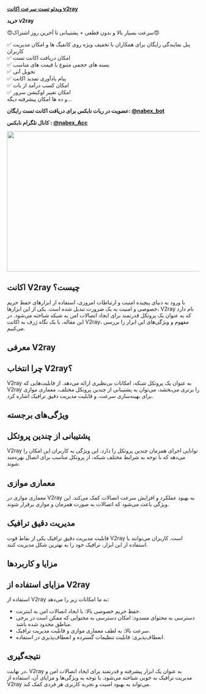 <p><a class="af wr" href="https://nabex.website/wp-content/uploads/2023/02/video_2023-10-30_11-17-03.mp4" rel="follow" target="_blank"><strong>ویدئو تست سرعت اکانت v2ray</strong></a></p>
<p><a class="af wr"https://nabex.shop/product/%D8%AE%D8%B1%DB%8C%D8%AF-%D8%A7%DA%A9%D8%A7%D9%86%D8%AA-v2ray-%D8%B3%D8%B1%D9%88%D8%B1-v2ray/" rel="follow" target="_blank"><strong>خرید v2ray</strong></a></p>

<p>😍سرعت بسیار بالا و بدون قطعی + پشتیبانی تا آخرین روز اشتراک😍</p>

<p>✅ پنل نمایندگی رایگان برای همکاران با تخفیف ویژه روی کانفیگ ها و امکان مدیریت کاربران<br />
✅ امکان دریافت اکانت تست<br />
✅ بسته های حجمی متنوع با قیمت های مناسب<br />
✅ تحویل آنی<br />
✅ پیام یادآوری تمدید اکانت<br />
✅ امکان کسب درآمد از بات<br />
✅ امکان تغییر لوکیشن سرور<br />
و ده ها امکان پیشرفته دیگه&hellip;</p>

<p><strong>عضویت در ربات نابکس برای دریافت اکانت تست رایگان: </strong><a class="af wr" href="https://t.me/nabex_bot" rel="noopener ugc nofollow" target="_blank"><strong>@nabex_bot</strong></a></p>

<p><strong>کانال تلگرام نابکس : </strong><a class="af wr" href="https://t.me/nabex_acc" rel="noopener ugc nofollow" target="_blank"><strong>@nabex_Acc</strong></a></p>

<p><img alt="" class="bg c ki xf" src="https://miro.medium.com/v2/resize:fit:700/1*LGJh8MY6I-MY7_HwW1nH4w.png" style="height:367px; width:700px" /></p>

<h2>اکانت V2ray چیست؟</h2>

<p>با ورود به دنیای پیچیده امنیت و ارتباطات امروزی، استفاده از ابزارهای حفظ حریم خصوصی و امنیت به یک ضرورت تبدیل شده است. یکی از این ابزارها، V2ray نام دارد که به عنوان یک پروتکل قدرتمند برای ایجاد اتصالات امن به شبکه شناخته می&zwnj;شود. در این مقاله، با یک نگاه ژرف به اکانت V2ray، مفهوم و ویژگی&zwnj;های این ابزار را بررسی می&zwnj;کنیم.</p>

<h2>معرفی V2ray</h2>

<h2>چرا انتخاب V2ray؟</h2>

<p>V2ray به عنوان یک پروتکل شبکه، امکانات بی&zwnj;نظیری ارائه می&zwnj;دهد. از قابلیت&zwnj;هایی که V2ray را برتری می&zwnj;بخشد، می&zwnj;توان به پشتیبانی از چندین پروتکل مختلف، معماری موازی برای بهینه&zwnj;سازی سرعت، و قابلیت مدیریت دقیق ترافیک اشاره کرد.</p>

<h2>ویژگی&zwnj;های برجسته</h2>

<h2>پشتیبانی از چندین پروتکل</h2>

<p>V2ray توانایی اجرای همزمان چندین پروتکل را دارد. این ویژگی به کاربران این امکان را می&zwnj;دهد که با توجه به شرایط مختلف شبکه، از پروتکل مناسب برای اتصال بهره&zwnj;مند شوند.</p>

<h2>معماری موازی</h2>

<p>معماری موازی در V2ray به بهبود عملکرد و افزایش سرعت اتصالات کمک می&zwnj;کند. این ویژگی باعث می&zwnj;شود که اتصالات به صورت همزمان و موازی برقرار شوند.</p>

<h2>مدیریت دقیق ترافیک</h2>

<p>قابلیت مدیریت دقیق ترافیک یکی از نقاط قوت V2ray است. کاربران می&zwnj;توانند با استفاده از این ابزار، ترافیک خود را به بهترین شکل مدیریت کنند.</p>

<h2>مزایا و کاربردها</h2>

<h2>مزایای استفاده از V2ray</h2>

<p>استفاده از V2ray به ما امکانات زیر را می&zwnj;دهد:</p>

<ul>
	<li>حفظ حریم خصوصی بالا: با ایجاد اتصالات امن به اینترنت.</li>
	<li>دسترسی به محتوای مسدود: امکان دسترسی به محتوایی که ممکن است در برخی مناطق محدود شده باشد.</li>
	<li>سرعت بالا: به لطف معماری موازی و قابلیت مدیریت ترافیک.</li>
	<li>انعطاف&zwnj;پذیری: قابلیت تنظیمات گسترده و انعطاف&zwnj;پذیری در استفاده.</li>
</ul>

<h2>نتیجه&zwnj;گیری</h2>

<p>در نهایت، V2ray به عنوان یک ابزار پیشرفته و قدرتمند برای ایجاد اتصالات امن و مدیریت ترافیک به خوبی شناخته می&zwnj;شود. با توجه به ویژگی&zwnj;ها و مزایای آن، استفاده از V2ray می&zwnj;تواند به بهبود امنیت و تجربه کاربری هر فردی کمک کند.</p>
